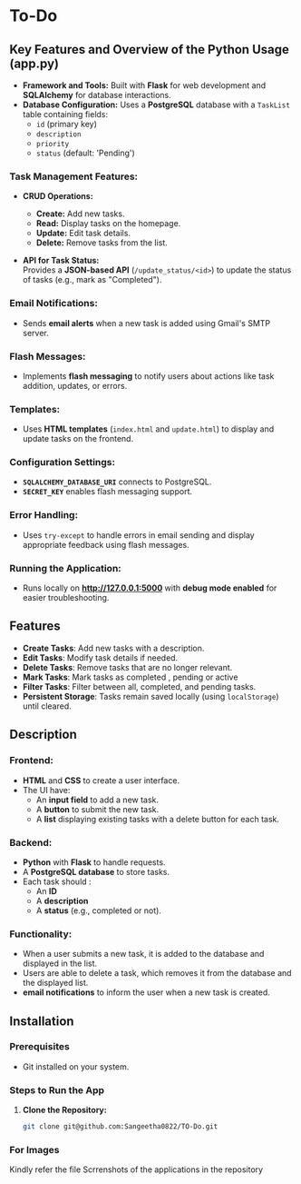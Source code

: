 # To-Do

## **Key Features and Overview of the Python Usage (app.py)**  

- **Framework and Tools:** Built with **Flask** for web development and **SQLAlchemy** for database interactions.  
- **Database Configuration:** Uses a **PostgreSQL** database with a `TaskList` table containing fields:  
  - `id` (primary key)  
  - `description`  
  - `priority`  
  - `status` (default: 'Pending')  

### **Task Management Features:**  
- **CRUD Operations:**  
  - **Create:** Add new tasks.  
  - **Read:** Display tasks on the homepage.  
  - **Update:** Edit task details.  
  - **Delete:** Remove tasks from the list.  

- **API for Task Status:**  
  Provides a **JSON-based API** (`/update_status/<id>`) to update the status of tasks (e.g., mark as "Completed").  

### **Email Notifications:**  
- Sends **email alerts** when a new task is added using Gmail's SMTP server.  

### **Flash Messages:**  
- Implements **flash messaging** to notify users about actions like task addition, updates, or errors.  

### **Templates:**  
- Uses **HTML templates** (`index.html` and `update.html`) to display and update tasks on the frontend.  

### **Configuration Settings:**  
- **`SQLALCHEMY_DATABASE_URI`** connects to PostgreSQL.  
- **`SECRET_KEY`** enables flash messaging support.  

### **Error Handling:**  
- Uses `try-except` to handle errors in email sending and display appropriate feedback using flash messages.  

### **Running the Application:**  
- Runs locally on **http://127.0.0.1:5000** with **debug mode enabled** for easier troubleshooting.  



## Features  
- **Create Tasks**: Add new tasks with a  description.  
- **Edit Tasks**: Modify task details if needed.  
- **Delete Tasks**: Remove tasks that are no longer relevant.  
- **Mark Tasks**: Mark tasks as completed , pending or active  
- **Filter Tasks**: Filter between all, completed, and pending tasks.  
- **Persistent Storage**: Tasks remain saved locally (using `localStorage`) until cleared.  

## Description  

### Frontend:  
- **HTML** and **CSS** to create a user interface.  
- The UI  have:  
  - An **input field** to add a new task.  
  - A **button** to submit the new task.  
  - A **list** displaying existing tasks with a delete button for each task.  

### Backend:  
-  **Python** with **Flask**  to handle requests.  
-  A **PostgreSQL database** to store tasks.  
- Each task should :  
  - An **ID**  
  - A **description**  
  - A **status** (e.g., completed or not).  

### Functionality:  
- When a user submits a new task, it is added to the database and displayed in the list.  
- Users  are able to delete a task, which removes it from the database and the displayed list.  
- **email notifications** to inform the user when a new task is created.  

## Installation  

### Prerequisites  
- Git installed on your system.  

### Steps to Run the App  
1. **Clone the Repository:**  
   ```bash
   git clone git@github.com:Sangeetha0822/TO-Do.git

### For Images
Kindly refer the file Scrrenshots of the applications in the repository


   
